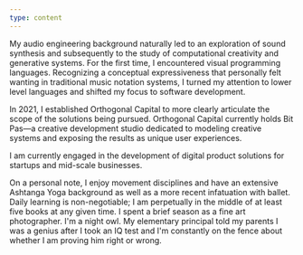 ```yaml
---
type: content
---
```


My audio engineering background naturally led to an exploration of sound synthesis and subsequently to the study of computational creativity and generative systems. For the first time, I encountered visual programming languages. Recognizing a conceptual expressiveness that personally felt wanting in traditional music notation systems, I turned my attention to lower level languages and shifted my focus to software development.

In 2021, I established Orthogonal Capital to more clearly articulate the scope of the solutions being pursued. Orthogonal Capital currently holds Bit Pas—a creative development studio dedicated to modeling creative systems and exposing the results as unique user experiences.

I am currently engaged in the development of digital product solutions for startups and mid-scale businesses.

On a personal note, I enjoy movement disciplines and have an extensive Ashtanga Yoga background as well as a more recent infatuation with ballet. Daily learning is non-negotiable; I am perpetually in the middle of at least five books at any given time. I spent a brief season as a fine art photographer. I'm a night owl. My elementary principal told my parents I was a genius after I took an IQ test and I'm constantly on the fence about whether I am proving him right or wrong.

